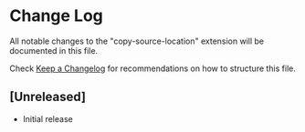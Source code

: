 # Change Log

All notable changes to the "copy-source-location" extension will be documented in this file.

Check [Keep a Changelog](http://keepachangelog.com/) for recommendations on how to structure this file.

## [Unreleased]

- Initial release
